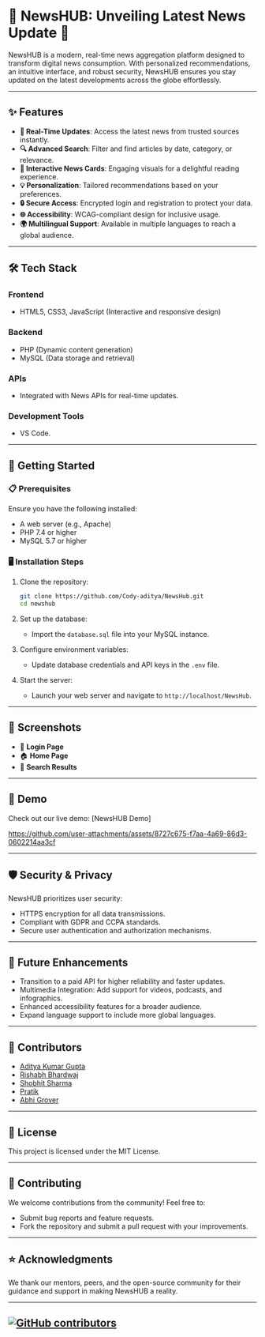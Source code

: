 # 🌟 NewsHUB: Unveiling Latest News Update 🌟

NewsHUB is a modern, real-time news aggregation platform designed to transform digital news consumption. With personalized recommendations, an intuitive interface, and robust security, NewsHUB ensures you stay updated on the latest developments across the globe effortlessly.

---

## ✨ Features

- **📡 Real-Time Updates**: Access the latest news from trusted sources instantly.
- **🔍 Advanced Search**: Filter and find articles by date, category, or relevance.
- **🎨 Interactive News Cards**: Engaging visuals for a delightful reading experience.
- **💡 Personalization**: Tailored recommendations based on your preferences.
- **🔒 Secure Access**: Encrypted login and registration to protect your data.
- **🌐 Accessibility**: WCAG-compliant design for inclusive usage.
- **🌍 Multilingual Support**: Available in multiple languages to reach a global audience.

---

## 🛠️ Tech Stack

### **Frontend**
- HTML5, CSS3, JavaScript (Interactive and responsive design)

### **Backend**
- PHP (Dynamic content generation)  
- MySQL (Data storage and retrieval)

### **APIs**
- Integrated with News APIs for real-time updates.

### **Development Tools**
- VS Code.

---

## 🚀 Getting Started

### 📋 Prerequisites

Ensure you have the following installed:
- A web server (e.g., Apache)
- PHP 7.4 or higher
- MySQL 5.7 or higher

### 🖥️ Installation Steps

1. Clone the repository:
   ```bash
   git clone https://github.com/Cody-aditya/NewsHub.git
   cd newshub
   ```
2. Set up the database:
   - Import the `database.sql` file into your MySQL instance.

3. Configure environment variables:
   - Update database credentials and API keys in the `.env` file.

4. Start the server:
   - Launch your web server and navigate to `http://localhost/NewsHub`.

---

## 📸 Screenshots

- 🔐 **Login Page**
- 🏠 **Home Page**
- 🔎 **Search Results**

---

## 🎥 Demo

Check out our live demo: [NewsHUB Demo]

https://github.com/user-attachments/assets/8727c675-f7aa-4a69-86d3-0602214aa3cf



---

## 🛡️ Security & Privacy

NewsHUB prioritizes user security:

- HTTPS encryption for all data transmissions.
- Compliant with GDPR and CCPA standards.
- Secure user authentication and authorization mechanisms.

---

## 🔮 Future Enhancements

- Transition to a paid API for higher reliability and faster updates.
- Multimedia Integration: Add support for videos, podcasts, and infographics.
- Enhanced accessibility features for a broader audience.
- Expand language support to include more global languages.

---

## 👥 Contributors

- [Aditya Kumar Gupta](https://github.com/Cody-aditya)  
- [Rishabh Bhardwaj]()  
- [Shobhit Sharma](https://github.com/ShobhitxSharma)
- [Pratik]()  
- [Abhi Grover]()

---

## 📄 License

This project is licensed under the MIT License.

---

## 🤝 Contributing

We welcome contributions from the community! Feel free to:

- Submit bug reports and feature requests.
- Fork the repository and submit a pull request with your improvements.

---

## ⭐ Acknowledgments

We thank our mentors, peers, and the open-source community for their guidance and support in making NewsHUB a reality.

---

## [![GitHub contributors](https://img.shields.io/github/contributors/Cody-aditya/NewsHub)](https://github.com/Cody-aditya/NewsHub/graphs/contributors)
